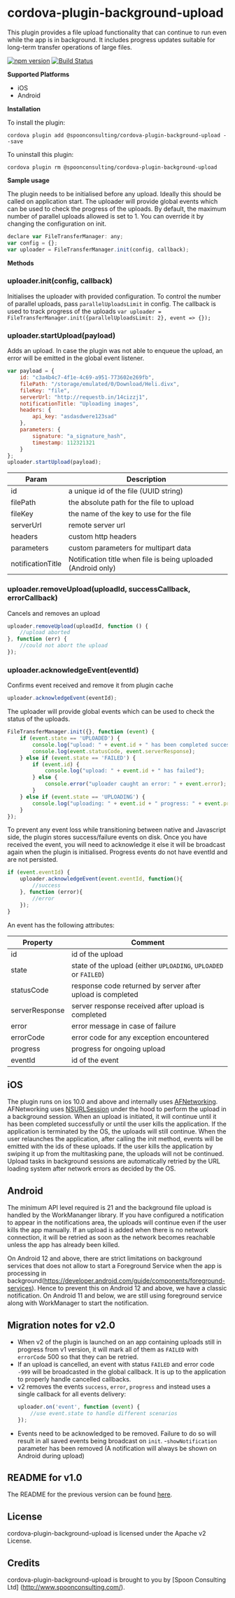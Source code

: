 
# cordova-plugin-background-upload
This plugin provides a file upload functionality that can continue to run even while the app is in background. It includes progress updates suitable for long-term transfer operations of large files.

[![npm version](https://badge.fury.io/js/cordova-plugin-background-upload.svg)](https://badge.fury.io/js/cordova-plugin-background-upload)
[![Build Status](https://travis-ci.com/spoonconsulting/cordova-plugin-background-upload.svg?branch=master)](https://travis-ci.org/spoonconsulting/cordova-plugin-background-upload)

**Supported Platforms**
- iOS
- Android


**Installation**

To install the plugin:

```
cordova plugin add @spoonconsulting/cordova-plugin-background-upload --save
```

To uninstall this plugin:
```
cordova plugin rm @spoonconsulting/cordova-plugin-background-upload
```

**Sample usage**

The plugin needs to be initialised before any upload. Ideally this should be called on application start. The uploader will provide global events which can be used to check the progress of the uploads. By default, the maximum number of parallel uploads allowed is set to 1. You can override it by changing the configuration on init.
```javascript
declare var FileTransferManager: any;
var config = {};
var uploader = FileTransferManager.init(config, callback);
```

**Methods**

### uploader.init(config, callback)
Initialises the uploader with provided configuration. To control the number of parallel uploads, pass `parallelUploadsLimit` in config.
The callback is used to track progress of the uploads
`var uploader = FileTransferManager.init({parallelUploadsLimit: 2}, event => {});`

### uploader.startUpload(payload)
Adds an upload. In case the plugin was not able to enqueue the upload, an error will be emitted in the global event listener.
```javascript
var payload = {
    id: "c3a4b4c7-4f1e-4c69-a951-773602e269fb",
    filePath: "/storage/emulated/0/Download/Heli.divx",
    fileKey: "file",
    serverUrl: "http://requestb.in/14cizzj1",
    notificationTitle: "Uploading images",
    headers: {
        api_key: "asdasdwere123sad"
    },
    parameters: {
        signature: "a_signature_hash",
        timestamp: 112321321
    }
};
uploader.startUpload(payload);
```
Param | Description
-------- | -------
id | a unique id of the file (UUID string)
filePath | the absolute path for the file to upload
fileKey | the name of the key to use for the file
serverUrl | remote server url
headers | custom http headers
parameters | custom parameters for multipart data
notificationTitle | Notification title when file is being uploaded (Android only)


### uploader.removeUpload(uploadId, successCallback, errorCallback)
Cancels and removes an upload
```javascript
uploader.removeUpload(uploadId, function () {
    //upload aborted
}, function (err) {
    //could not abort the upload
});
```


### uploader.acknowledgeEvent(eventId)
Confirms event received and remove it from plugin cache
```javascript
uploader.acknowledgeEvent(eventId);
```


The uploader will provide global events which can be used to check the status of the uploads.
```javascript
FileTransferManager.init({}, function (event) {
    if (event.state == 'UPLOADED') {
        console.log("upload: " + event.id + " has been completed successfully");
        console.log(event.statusCode, event.serverResponse);
    } else if (event.state == 'FAILED') {
        if (event.id) {
            console.log("upload: " + event.id + " has failed");
        } else {
            console.error("uploader caught an error: " + event.error);
        }
    } else if (event.state == 'UPLOADING') {
        console.log("uploading: " + event.id + " progress: " + event.progress + "%");
    }
});

```

To prevent any event loss while transitioning between native and Javascript side, the plugin stores success/failure events on disk. Once you have received the event, you will need to acknowledge it else it will be broadcast again when the plugin is initialised. Progress events do not have eventId and are not persisted.
```javascript
if (event.eventId) {
    uploader.acknowledgeEvent(event.eventId, function(){
        //success
    }, function (error){
        //error
    });
}
```
An event has the following attributes:

Property | Comment
-------- | -------
id | id of the upload
state | state of the upload (either `UPLOADING`, `UPLOADED` or `FAILED`)
statusCode | response code returned by server after upload is completed
serverResponse | server response received after upload is completed
error | error message in case of failure
errorCode | error code for any exception encountered
progress | progress for ongoing upload
eventId | id of the event


 ## iOS
The plugin runs on ios 10.0 and above and internally uses [AFNetworking](https://github.com/AFNetworking/AFNetworking). AFNetworking uses [NSURLSession](https://developer.apple.com/library/content/documentation/Cocoa/Conceptual/URLLoadingSystem/Articles/UsingNSURLSession.html#//apple_ref/doc/uid/TP40013509-SW44) under the hood to perform the upload in a background session. When an upload is initiated, it will continue until it has been completed successfully or until the user kills the application. If the application is terminated by the OS, the uploads will still continue. When the user relaunches the application, after calling the init method, events will be emitted with the ids of these uploads. If the user kills the application by swiping it up from the multitasking pane, the uploads will not be continued. Upload tasks in background sessions are automatically retried by the URL loading system after network errors as decided by the OS.

## Android
The minimum API level required is 21 and the background file upload is handled by the WorkMananger library. If you have configured a notification to appear in the notifications area, the uploads will continue even if the user kills the app manually. If an upload is added when there is no network connection, it will be retried as soon as the network becomes reachable unless the app has already been killed.

On Android 12 and above, there are strict limitations on background services that does not allow to start a Foreground Service when the app is processing in background(https://developer.android.com/guide/components/foreground-services). Hence to prevent this on Android 12 and above, we have a classic notification. On Android 11 and below, we are still using foreground service along with WorkManager to start the notification.

## Migration notes for v2.0
- When v2 of the plugin is launched on an app containing uploads still in progress from v1 version, it will mark all of them as `FAILED` with `errorCode` 500 so that they can be retried.
- If an upload is cancelled, an event with status `FAILED` and error code `-999` will be broadcasted in the global callback. It is up to the application to properly handle cancelled callbacks.
- v2 removes the events `success`, `error`, `progress` and instead uses a single callback for all events delivery:
    ```javascript
    uploader.on('event', function (event) {
        //use event.state to handle different scenarios
    });
    ```
- Events need to be acknowledged to be removed. Failure to do so will result in all saved events being broadcast on `init`.
-`showNotification` parameter has been removed (A notification will always be shown on Android during upload)


## README for v1.0
The README for the previous version can be found [here](https://github.com/spoonconsulting/cordova-plugin-background-upload/blob/eacce4385ae497188307a9944c2f353571a463a2/README.md).

## License
cordova-plugin-background-upload is licensed under the Apache v2 License.

## Credits
cordova-plugin-background-upload is brought to you by [Spoon Consulting Ltd] (http://www.spoonconsulting.com/).
